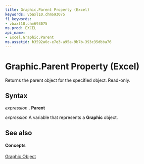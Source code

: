 ```yaml
---
title: Graphic.Parent Property (Excel)
keywords: vbaxl10.chm693075
f1_keywords:
- vbaxl10.chm693075
ms.prod: EXCEL
api_name:
- Excel.Graphic.Parent
ms.assetid: b3592a6c-e7e3-a95a-9b7b-393c35dbba76
---
```



# Graphic.Parent Property (Excel)

Returns the parent object for the specified object. Read-only.


## Syntax

 _expression_ . **Parent**

 _expression_ A variable that represents a **Graphic** object.


## See also


#### Concepts


[Graphic Object](graphic-object-excel.md)

